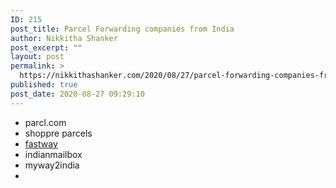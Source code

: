 ```yaml
---
ID: 215
post_title: Parcel Forwarding companies from India
author: Nikkitha Shanker
post_excerpt: ""
layout: post
permalink: >
  https://nikkithashanker.com/2020/08/27/parcel-forwarding-companies-from-india/
published: true
post_date: 2020-08-27 09:29:10
---
```

<!-- wp:list -->
<ul><li>parcl.com</li><li>shoppre parcels</li><li><a href="http://fastwayindia.com/want-something-courier-from-india/" target="_blank" rel="noreferrer noopener" aria-label="fastway (opens in a new tab)">fastway</a></li><li>indianmailbox</li><li>myway2india</li><li></li></ul>
<!-- /wp:list -->